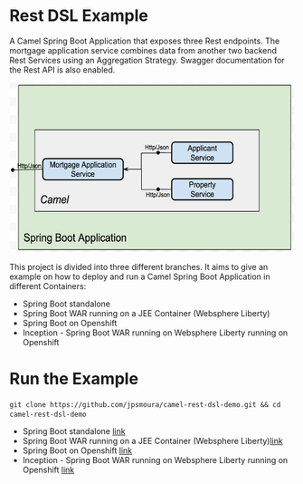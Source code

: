 # Rest DSL Example

A Camel Spring Boot Application that exposes three Rest endpoints. The mortgage application service combines data from another two backend Rest Services using an Aggregation Strategy. Swagger documentation for the Rest API is also enabled.

<img src="https://raw.githubusercontent.com/jpsmoura/camel-rest-dsl-demo/master/images/servicesDiagram.png" width="600" height="300">

This project is divided into three different branches. It aims to give an example on how to deploy and run a Camel Spring Boot Application in different Containers:

- Spring Boot standalone
- Spring Boot WAR running on a JEE Container (Websphere Liberty)
- Spring Boot on Openshift
- Inception - Spring Boot WAR running on Websphere Liberty running on Openshift

# Run the Example

`git clone https://github.com/jpsmoura/camel-rest-dsl-demo.git && cd camel-rest-dsl-demo`

- Spring Boot standalone [link](https://github.com/jpsmoura/camel-rest-dsl-demo/blob/standalone/readme.md)
- Spring Boot WAR running on a JEE Container (Websphere Liberty)[link](https://github.com/jpsmoura/camel-rest-dsl-demo/blob/war-websphere/readme.md)
- Spring Boot on Openshift [link](https://github.com/jpsmoura/camel-rest-dsl-demo/blob/openshift/readme.md)
- Inception - Spring Boot WAR running on Websphere Liberty running on Openshift [link](https://github.com/jpsmoura/camel-rest-dsl-demo/blob/inception/readme.md)

